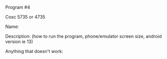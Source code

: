 Program #4

Cosc 5735 or 4735

Name: 

Description: (how to run the program, phone/emulator screen size, android version ie 13)

Anything that doesn't work:
